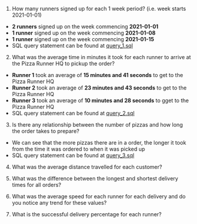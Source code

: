 1. How many runners signed up for each 1 week period? (i.e. week starts 2021-01-01)

- **2 runners** signed up on the week commencing **2021-01-01**
- **1 runner** signed up on the week commencing **2021-01-08**
- **1 runner** signed up on the week commencing **2021-01-15**
- SQL query statement can be found at [query_1.sql](query_1.sql)

2. What was the average time in minutes it took for each runner to arrive at the Pizza Runner HQ to pickup the order?

- **Runner 1** took an average of **15 minutes and 41 seconds** to get to the Pizza Runner HQ
- **Runner 2** took an average of **23 minutes and 43 seconds**
to get to the Pizza Runner HQ
- **Runner 3** took an average of **10 minutes and 28 seconds** to gget to the Pizza Runner HQ
- SQL query statement can be found at [query_2.sql](query_2.sql)


3. Is there any relationship between the number of pizzas and how long the order takes to prepare?

- We can see that the more pizzas there are in a order, the longer it took from the time it was ordered to when it was picked up
- SQL query statement can be found at [query_3.sql](query_3.sql)

4. What was the average distance travelled for each customer?

5. What was the difference between the longest and shortest delivery times for all orders?
6. What was the average speed for each runner for each delivery and do you notice any trend for these values?
7. What is the successful delivery percentage for each runner?